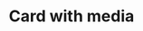 ---
layout: pattern
categories: [patterns, card]
title: Card with media
type: [detail-page]
permalink: /patterns/card/card-with-media/
description: |
  This layout allows for a full-width image at the top. For this layout use the ```.usa-card__media``` class. The example in the html below shows how to apply. _see more details on functionality on the [default card](/patterns/card) page_
overview: This layout allows for a full-width image at the top. 

usa-link: "https://designsystem.digital.gov/components/card/"
cards:
  - title: Card 1
    content: card 1 content
    button: Learn more about card 1
    img: https://designsystem.digital.gov/img/introducing-uswds-2-0/built-to-grow--alt.jpg
    alt: placeholder image
    class: tablet:grid-col-4
  - title: Card 2
    content: card 2 content
    button: Learn more about card 2
    img: https://designsystem.digital.gov/img/introducing-uswds-2-0/built-to-grow--alt.jpg
    alt: placeholder image
    class: tablet:grid-col-4
  - title: Card 3
    content: card 3 content
    button: Learn more about card 3
    img: https://designsystem.digital.gov/img/introducing-uswds-2-0/built-to-grow--alt.jpg
    alt: placeholder image
    class: tablet:grid-col-4
yml: |
  
  cards:
  - title: Card 1
    content: card 1 content
    button: Learn more about card 1
    img: https://designsystem.digital.gov/img/introducing-uswds-2-0/built-to-grow--alt.jpg
    alt: placeholder image
    class: tablet:grid-col-4

jekyll: |

  "{% include patterns/card/card-media.md %}"

### Paths to view design and code... 
## designimg: can be used to show an image of the design until a coded version can be created. The htmlpath & csspath should be located in the pattens folder. Read more about creating coded components in /docs/creating-patterns 
# designimg: 
htmlpath: patterns/card/card-media.md
csspath: patterns/card/index.scss
---